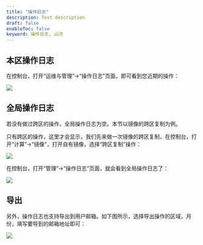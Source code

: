 ```yaml
---
title: "操作日志"
description: Test description
draft: false
enableToc: false
keyword: 操作日志, 山河
---
```




## 本区操作日志

在控制台，打开“运维与管理”->“操作日志”页面，即可看到您近期的操作：


![](../../_images/activity_local.png)

## 全局操作日志

若没有做过跨区的操作，全局操作日志为空。本节以镜像的跨区复制为例。

只有跨区的操作，这里才会显示，我们先来做一次镜像的跨区复制，在控制台，打开“计算”->“镜像”，打开自有镜像，选择“跨区复制”操作：

![](../../_images/copy_image_to_other_zone.png)

在控制台，打开“管理”->“操作日志”页面，就会看到全局操作日志了：

![](../../_images/global_activity_log.png)

## 导出

另外，操作日志也支持导出到用户邮箱。如下图所示，选择导出操作的区域，月份，填写要导到的邮箱地址即可：

![](../../_images/export_activity_log.png)
